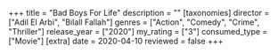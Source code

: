 +++
title = "Bad Boys For Life"
description = ""
[taxonomies]
director = ["Adil El Arbi", "Bilall Fallah"] 
genres = ["Action", "Comedy", "Crime", "Thriller"]
release_year = ["2020"]
my_rating = ["3"]
consumed_type = ["Movie"]
[extra]
date = 2020-04-10
reviewed = false
+++
